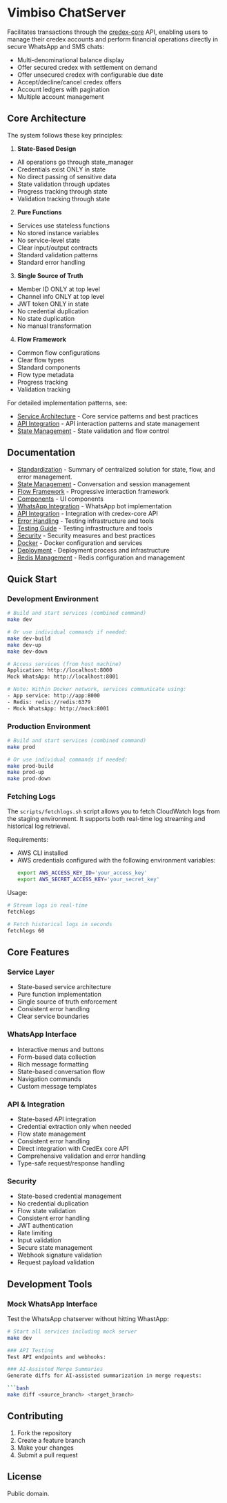 # Vimbiso ChatServer

Facilitates transactions through the [credex-core](https://github.com/Great-Sun-Group/credex-core) API, enabling users to manage their credex accounts and perform financial operations directly in secure WhatsApp and SMS chats:
- Multi-denominational balance display
- Offer secured credex with settlement on demand
- Offer unsecured credex with configurable due date
- Accept/decline/cancel credex offers
- Account ledgers with pagination
- Multiple account management

## Core Architecture

The system follows these key principles:

1. **State-Based Design**
- All operations go through state_manager
- Credentials exist ONLY in state
- No direct passing of sensitive data
- State validation through updates
- Progress tracking through state
- Validation tracking through state

2. **Pure Functions**
- Services use stateless functions
- No stored instance variables
- No service-level state
- Clear input/output contracts
- Standard validation patterns
- Standard error handling

3. **Single Source of Truth**
- Member ID ONLY at top level
- Channel info ONLY at top level
- JWT token ONLY in state
- No credential duplication
- No state duplication
- No manual transformation

4. **Flow Framework**
- Common flow configurations
- Clear flow types
- Standard components
- Flow type metadata
- Progress tracking
- Validation tracking

For detailed implementation patterns, see:
- [Service Architecture](docs/service-architecture.md) - Core service patterns and best practices
- [API Integration](docs/api-integration.md) - API interaction patterns and state management
- [State Management](docs/state-management.md) - State validation and flow control

## Documentation
- [Standardization](docs/standardization.md) - Summary of centralized solution for state, flow, and error management.
- [State Management](docs/state-management.md) - Conversation and session management
- [Flow Framework](docs/flow-framework.md) - Progressive interaction framework
- [Components](docs/components.md) - UI components
- [WhatsApp Integration](docs/whatsapp.md) - WhatsApp bot implementation
- [API Integration](docs/api-integration.md) - Integration with credex-core API
- [Error Handling](docs/error-handling.md) - Testing infrastructure and tools
- [Testing Guide](docs/testing.md) - Testing infrastructure and tools
- [Security](docs/security.md) - Security measures and best practices
- [Docker](docs/docker.md) - Docker configuration and services
- [Deployment](docs/deployment.md) - Deployment process and infrastructure
- [Redis Management](docs/redis-memory-management.md) - Redis configuration and management

## Quick Start

### Development Environment
```bash
# Build and start services (combined command)
make dev

# Or use individual commands if needed:
make dev-build
make dev-up
make dev-down

# Access services (from host machine)
Application: http://localhost:8000
Mock WhatsApp: http://localhost:8001

# Note: Within Docker network, services communicate using:
- App service: http://app:8000
- Redis: redis://redis:6379
- Mock WhatsApp: http://mock:8001
```

### Production Environment
```bash
# Build and start services (combined command)
make prod

# Or use individual commands if needed:
make prod-build
make prod-up
make prod-down
```

### Fetching Logs
The `scripts/fetchlogs.sh` script allows you to fetch CloudWatch logs from the staging environment. It supports both real-time log streaming and historical log retrieval.

Requirements:
- AWS CLI installed
- AWS credentials configured with the following environment variables:
  ```bash
  export AWS_ACCESS_KEY_ID='your_access_key'
  export AWS_SECRET_ACCESS_KEY='your_secret_key'
  ```

Usage:
```bash
# Stream logs in real-time
fetchlogs

# Fetch historical logs in seconds
fetchlogs 60
```

## Core Features

### Service Layer
- State-based service architecture
- Pure function implementation
- Single source of truth enforcement
- Consistent error handling
- Clear service boundaries

### WhatsApp Interface
- Interactive menus and buttons
- Form-based data collection
- Rich message formatting
- State-based conversation flow
- Navigation commands
- Custom message templates

### API & Integration
- State-based API integration
- Credential extraction only when needed
- Flow state management
- Consistent error handling
- Direct integration with CredEx core API
- Comprehensive validation and error handling
- Type-safe request/response handling

### Security
- State-based credential management
- No credential duplication
- Flow state validation
- Consistent error handling
- JWT authentication
- Rate limiting
- Input validation
- Secure state management
- Webhook signature validation
- Request payload validation

## Development Tools

### Mock WhatsApp Interface
Test the WhatsApp chatserver without hitting WhastApp:

```bash
# Start all services including mock server
make dev

### API Testing
Test API endpoints and webhooks:

### AI-Assisted Merge Summaries
Generate diffs for AI-assisted summarization in merge requests:

```bash
make diff <source_branch> <target_branch>
```

## Contributing

1. Fork the repository
2. Create a feature branch
3. Make your changes
4. Submit a pull request

## License

Public domain.
